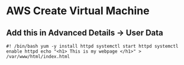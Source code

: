 # AWS Create Virtual Machine

## Add this in Advanced Details -> User Data

`#! /bin/bash
yum -y install httpd
systemctl start httpd
systemctl enable httpd
echo "<h1> This is my webpage </h1>" > /var/www/html/index.html`
